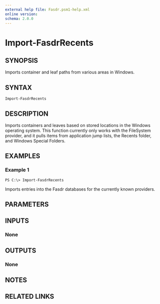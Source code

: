 ```yaml
---
external help file: Fasdr.psm1-help.xml
online version: 
schema: 2.0.0
---
```


# Import-FasdrRecents
## SYNOPSIS
Imports container and leaf paths from various areas in Windows.

## SYNTAX

```
Import-FasdrRecents
```

## DESCRIPTION
Imports containers and leaves based on stored locations in the Windows operating system.  This function currently only works with the FileSystem provider, and it pulls items from application jump lists, the Recents folder, and Windows Special Folders.

## EXAMPLES

### Example 1
```
PS C:\> Import-FasdrRecents
```

Imports entries into the Fasdr databases for the currently known providers.

## PARAMETERS

## INPUTS

### None


## OUTPUTS

### None

## NOTES

## RELATED LINKS

